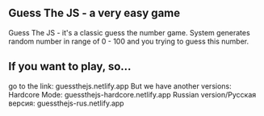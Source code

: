## Guess The JS - a very easy game ##
Guess The JS - it's a classic guess the number game. System generates random number in range of 0 - 100 and you trying to guess this number.

## If you want to play, so... ##
go to the link: guessthejs.netlify.app
But we have another versions:
Hardcore Mode: guessthejs-hardcore.netlify.app
Russian version/Русская версия: guessthejs-rus.netlify.app
